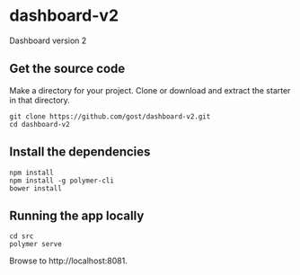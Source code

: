 # dashboard-v2
Dashboard version 2

## Get the source code
Make a directory for your project.  Clone or download and extract the starter in that directory.

```
git clone https://github.com/gost/dashboard-v2.git
cd dashboard-v2
```

## Install the dependencies
```
npm install
npm install -g polymer-cli
bower install
```

## Running the app locally
```
cd src
polymer serve
```

Browse to http://localhost:8081.